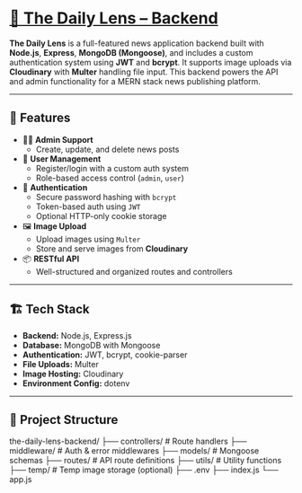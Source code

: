 # [📰 The Daily Lens – Backend](https://daily-lens-server.vercel.app/)

**The Daily Lens** is a full-featured news application backend built with **Node.js**, **Express**, **MongoDB (Mongoose)**, and includes a custom authentication system using **JWT** and **bcrypt**. It supports image uploads via **Cloudinary** with **Multer** handling file input. This backend powers the API and admin functionality for a MERN stack news publishing platform.

---

## 🚀 Features

- 🧑‍💻 **Admin Support**
  - Create, update, and delete news posts
- 👤 **User Management**
  - Register/login with a custom auth system
  - Role-based access control (`admin`, `user`)
- 🔐 **Authentication**
  - Secure password hashing with `bcrypt`
  - Token-based auth using `JWT`
  - Optional HTTP-only cookie storage
- 🖼️ **Image Upload**
  - Upload images using `Multer`
  - Store and serve images from **Cloudinary**
- 📦 **RESTful API**
  - Well-structured and organized routes and controllers

---

## 🏗️ Tech Stack

- **Backend:** Node.js, Express.js
- **Database:** MongoDB with Mongoose
- **Authentication:** JWT, bcrypt, cookie-parser
- **File Uploads:** Multer
- **Image Hosting:** Cloudinary
- **Environment Config:** dotenv

---

## 📁 Project Structure

the-daily-lens-backend/
├── controllers/ # Route handlers
├── middleware/ # Auth & error middlewares
├── models/ # Mongoose schemas
├── routes/ # API route definitions
├── utils/ # Utility functions
├── temp/ # Temp image storage (optional)
├── .env
├── index.js
└── app.js
